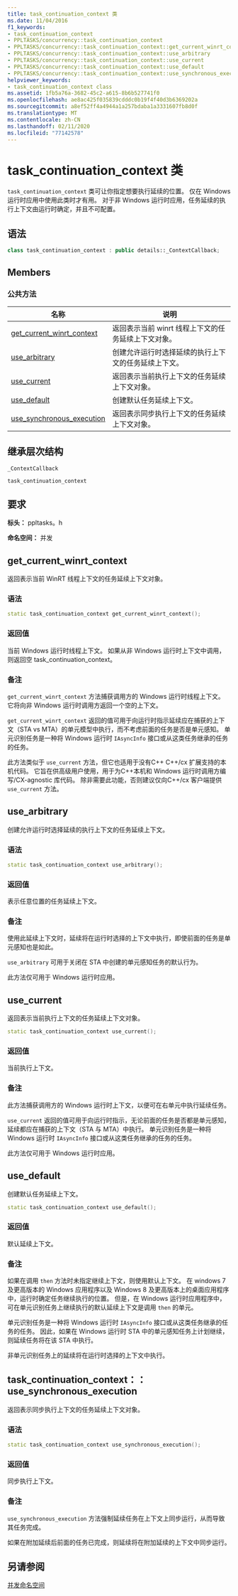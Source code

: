 ```yaml
---
title: task_continuation_context 类
ms.date: 11/04/2016
f1_keywords:
- task_continuation_context
- PPLTASKS/concurrency::task_continuation_context
- PPLTASKS/concurrency::task_continuation_context::get_current_winrt_context
- PPLTASKS/concurrency::task_continuation_context::use_arbitrary
- PPLTASKS/concurrency::task_continuation_context::use_current
- PPLTASKS/concurrency::task_continuation_context::use_default
- PPLTASKS/concurrency::task_continuation_context::use_synchronous_execution
helpviewer_keywords:
- task_continuation_context class
ms.assetid: 1fb5a76a-3682-45c2-a615-8b6b527741f0
ms.openlocfilehash: ae8ac425f035839cdddc0b19f4f40d3b6369202a
ms.sourcegitcommit: a8ef52ff4a4944a1a257bdaba1a3331607fb8d0f
ms.translationtype: MT
ms.contentlocale: zh-CN
ms.lasthandoff: 02/11/2020
ms.locfileid: "77142578"
---
```

# <a name="task_continuation_context-class"></a>task_continuation_context 类

`task_continuation_context` 类可让你指定想要执行延续的位置。 仅在 Windows 运行时应用中使用此类时才有用。 对于非 Windows 运行时应用，任务延续的执行上下文由运行时确定，并且不可配置。

## <a name="syntax"></a>语法

```cpp
class task_continuation_context : public details::_ContextCallback;
```

## <a name="members"></a>Members

### <a name="public-methods"></a>公共方法

|名称|说明|
|----------|-----------------|
|[get_current_winrt_context](#get_current_winrt_context)|返回表示当前 winrt 线程上下文的任务延续上下文对象。|
|[use_arbitrary](#use_arbitrary)|创建允许运行时选择延续的执行上下文的任务延续上下文。|
|[use_current](#use_current)|返回表示当前执行上下文的任务延续上下文对象。|
|[use_default](#use_default)|创建默认任务延续上下文。|
|[use_synchronous_execution](#use_synchronous_execution)|返回表示同步执行上下文的任务延续上下文对象。|

## <a name="inheritance-hierarchy"></a>继承层次结构

`_ContextCallback`

`task_continuation_context`

## <a name="requirements"></a>要求

**标头：** ppltasks。h

**命名空间：** 并发

## <a name="get_current_winrt_context"></a>get_current_winrt_context

返回表示当前 WinRT 线程上下文的任务延续上下文对象。

### <a name="syntax"></a>语法

```cpp
static task_continuation_context get_current_winrt_context();
```

### <a name="return-value"></a>返回值

当前 Windows 运行时线程上下文。 如果从非 Windows 运行时上下文中调用，则返回空 task_continuation_context。

### <a name="remarks"></a>备注

`get_current_winrt_context` 方法捕获调用方的 Windows 运行时线程上下文。 它将向非 Windows 运行时调用方返回一个空的上下文。

`get_current_winrt_context` 返回的值可用于向运行时指示延续应在捕获的上下文（STA vs MTA）的单元模型中执行，而不考虑前面的任务是否是单元感知。 单元识别任务是一种将 Windows 运行时 `IAsyncInfo` 接口或从这类任务继承的任务的任务。

此方法类似于 `use_current` 方法，但它也适用于没有C++ C++/cx 扩展支持的本机代码。 它旨在供高级用户使用，用于为C++本机和 Windows 运行时调用方编写/CX-agnostic 库代码。 除非需要此功能，否则建议仅向C++/cx 客户端提供 `use_current` 方法。

## <a name="use_arbitrary"></a>use_arbitrary

创建允许运行时选择延续的执行上下文的任务延续上下文。

### <a name="syntax"></a>语法

```cpp
static task_continuation_context use_arbitrary();
```

### <a name="return-value"></a>返回值

表示任意位置的任务延续上下文。

### <a name="remarks"></a>备注

使用此延续上下文时，延续将在运行时选择的上下文中执行，即使前面的任务是单元感知也是如此。

`use_arbitrary` 可用于关闭在 STA 中创建的单元感知任务的默认行为。

此方法仅可用于 Windows 运行时应用。

## <a name="use_current"></a>use_current

返回表示当前执行上下文的任务延续上下文对象。

```cpp
static task_continuation_context use_current();
```

### <a name="return-value"></a>返回值

当前执行上下文。

### <a name="remarks"></a>备注

此方法捕获调用方的 Windows 运行时上下文，以便可在右单元中执行延续任务。

`use_current` 返回的值可用于向运行时指示，无论前面的任务是否都是单元感知，延续都应在捕获的上下文（STA 与 MTA）中执行。 单元识别任务是一种将 Windows 运行时 `IAsyncInfo` 接口或从这类任务继承的任务的任务。

此方法仅可用于 Windows 运行时应用。

## <a name="use_default"></a>use_default

创建默认任务延续上下文。

```cpp
static task_continuation_context use_default();
```

### <a name="return-value"></a>返回值

默认延续上下文。

### <a name="remarks"></a>备注

如果在调用 `then` 方法时未指定继续上下文，则使用默认上下文。 在 windows 7 及更高版本的 Windows 应用程序以及 Windows 8 及更高版本上的桌面应用程序中，运行时确定任务继续执行的位置。 但是，在 Windows 运行时应用程序中，可在单元识别任务上继续执行的默认延续上下文是调用 `then` 的单元。

单元识别任务是一种将 Windows 运行时 `IAsyncInfo` 接口或从这类任务继承的任务的任务。 因此，如果在 Windows 运行时 STA 中的单元感知任务上计划继续，则延续任务将在该 STA 中执行。

非单元识别任务上的延续将在运行时选择的上下文中执行。

## <a name="use_synchronous_execution"></a>task_continuation_context：： use_synchronous_execution

返回表示同步执行上下文的任务延续上下文对象。

### <a name="syntax"></a>语法

```cpp
static task_continuation_context use_synchronous_execution();
```

### <a name="return-value"></a>返回值

同步执行上下文。

### <a name="remarks"></a>备注

`use_synchronous_execution` 方法强制延续任务在上下文上同步运行，从而导致其任务完成。

如果在附加延续后前面的任务已完成，则延续将在附加延续的上下文中同步运行。

## <a name="see-also"></a>另请参阅

[并发命名空间](concurrency-namespace.md)

